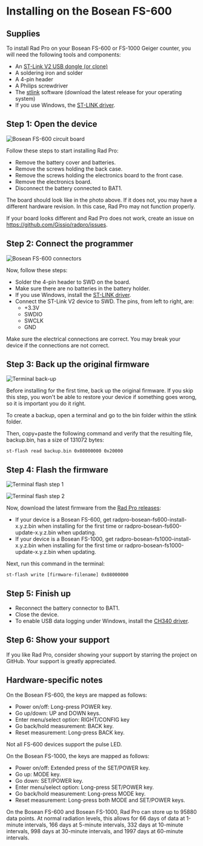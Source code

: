 # Installing on the Bosean FS-600

## Supplies

To install Rad Pro on your Bosean FS-600 or FS-1000 Geiger counter, you will need the following tools and components:

* An [ST-Link V2 USB dongle (or clone)](https://www.amazon.com/s?k=st-link+v2)
* A soldering iron and solder
* A 4-pin header
* A Philips screwdriver
* The [stlink](https://github.com/stlink-org/stlink/releases) software (download the latest release for your operating system)
* If you use Windows, the [ST-LINK driver](https://www.st.com/en/development-tools/stsw-link009.html).

## Step 1: Open the device

![Bosean FS-600 circuit board](img/fs600-board.jpg)

Follow these steps to start installing Rad Pro:

* Remove the battery cover and batteries.
* Remove the screws holding the back case.
* Remove the screws holding the electronics board to the front case.
* Remove the electronics board.
* Disconnect the battery connected to BAT1.

The board should look like in the photo above. If it does not, you may have a different hardware revision. In this case, Rad Pro may not function properly.

If your board looks different and Rad Pro does not work, create an issue on https://github.com/Gissio/radpro/issues.

## Step 2: Connect the programmer

![Bosean FS-600 connectors](img/fs600-swd.jpg)

Now, follow these steps:

* Solder the 4-pin header to SWD on the board.
* Make sure there are no batteries in the battery holder.
* If you use Windows, install the [ST-LINK driver](https://www.st.com/en/development-tools/stsw-link009.html).
* Connect the ST-Link V2 device to SWD. The pins, from left to right, are:
  * +3.3V
  * SWDIO
  * SWCLK
  * GND

Make sure the electrical connections are correct. You may break your device if the connections are not correct.

## Step 3: Back up the original firmware

![Terminal back-up](img/fs600-backup.png)

Before installing for the first time, back up the original firmware. If you skip this step, you won't be able to restore your device if something goes wrong, so it is important you do it right.

To create a backup, open a terminal and go to the bin folder within the stlink folder.

Then, copy+paste the following command and verify that the resulting file, backup.bin, has a size of 131072 bytes:

    st-flash read backup.bin 0x08000000 0x20000

## Step 4: Flash the firmware

![Terminal flash step 1](img/fs600-flash1.png)

![Terminal flash step 2](img/fs600-flash2.png)

Now, download the latest firmware from the [Rad Pro releases](https://github.com/Gissio/radpro/releases):

* If your device is a Bosean FS-600, get radpro-bosean-fs600-install-x.y.z.bin when installing for the first time or radpro-bosean-fs600-update-x.y.z.bin when updating.
* If your device is a Bosean FS-1000, get radpro-bosean-fs1000-install-x.y.z.bin when installing for the first time or radpro-bosean-fs1000-update-x.y.z.bin when updating.

Next, run this command in the terminal:

    st-flash write [firmware-filename] 0x08000000

## Step 5: Finish up

* Reconnect the battery connector to BAT1.
* Close the device.
* To enable USB data logging under Windows, install the [CH340 driver](https://www.catalog.update.microsoft.com/Search.aspx?q=USB%5CVID_1A86%26PID_7523).

## Step 6: Show your support

If you like Rad Pro, consider showing your support by starring the project on GitHub. Your support is greatly appreciated.

## Hardware-specific notes

On the Bosean FS-600, the keys are mapped as follows:

  * Power on/off: Long-press POWER key.
  * Go up/down: UP and DOWN keys.
  * Enter menu/select option: RIGHT/CONFIG key
  * Go back/hold measurement: BACK key.
  * Reset measurement: Long-press BACK key.

Not all FS-600 devices support the pulse LED.

On the Bosean FS-1000, the keys are mapped as follows:

  * Power on/off: Extended press of the SET/POWER key.
  * Go up: MODE key.
  * Go down: SET/POWER key.
  * Enter menu/select option: Long-press SET/POWER key.
  * Go back/hold measurement: Long-press MODE key.
  * Reset measurement: Long-press both MODE and SET/POWER keys.

On the Bosean FS-600 and Bosean FS-1000, Rad Pro can store up to 95880 data points. At normal radiation levels, this allows for 66 days of data at 1-minute intervals, 166 days at 5-minute intervals, 332 days at 10-minute intervals, 998 days at 30-minute intervals, and 1997 days at 60-minute intervals.
